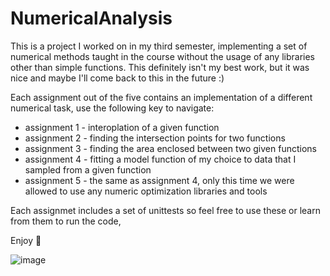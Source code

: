 # NumericalAnalysis

This is a project I worked on in my third semester, implementing a set of numerical methods taught in the course without the usage of any libraries other than simple functions. This definitely isn't my best work, but it was nice and maybe I'll come back to this in the future :)

Each assignment out of the five contains an implementation of a different numerical task,
use the following key to navigate:

- assignment 1 - interoplation of a given function
- assignment 2 - finding the intersection points for two functions
- assignment 3 - finding the area enclosed between two given functions
- assignment 4 - fitting a model function of my choice to data that I sampled from a given function
- assignment 5 - the same as assignment 4, only this time we were allowed to use any numeric optimization libraries and tools

Each assignmet includes a set of unittests so feel free to use these or learn from them to run the code,

Enjoy 🥳

![image](https://github.com/eldordanielle/NumericalAnalysis/assets/132898195/93e5f03f-23f9-4731-85e0-e66c0328ba92)

